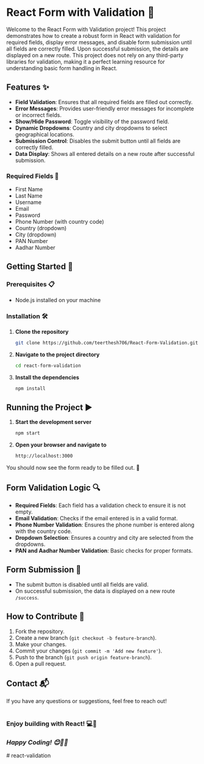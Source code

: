 # React Form with Validation 🚀

Welcome to the React Form with Validation project! This project demonstrates how to create a robust form in React with validation for required fields, display error messages, and disable form submission until all fields are correctly filled. Upon successful submission, the details are displayed on a new route. This project does not rely on any third-party libraries for validation, making it a perfect learning resource for understanding basic form handling in React.

## Features ✨
- **Field Validation**: Ensures that all required fields are filled out correctly.
- **Error Messages**: Provides user-friendly error messages for incomplete or incorrect fields.
- **Show/Hide Password**: Toggle visibility of the password field.
- **Dynamic Dropdowns**: Country and city dropdowns to select geographical locations.
- **Submission Control**: Disables the submit button until all fields are correctly filled.
- **Data Display**: Shows all entered details on a new route after successful submission.

### Required Fields 📝
- First Name
- Last Name
- Username
- Email
- Password
- Phone Number (with country code)
- Country (dropdown)
- City (dropdown)
- PAN Number
- Aadhar Number

## Getting Started 🚀

### Prerequisites 📋
- Node.js installed on your machine

### Installation 🛠️
1. **Clone the repository**
   ```bash
   git clone https://github.com/teerthesh706/React-Form-Validation.git
2. **Navigate to the project directory**
   ```bash
   cd react-form-validation   
3. **Install the dependencies**
   ```bash
   npm install
## Running the Project ▶️

1. **Start the development server**
   ```bash
   npm start
2. **Open your browser and navigate to**
   ```bash
   http://localhost:3000
You should now see the form ready to be filled out. 🎉


## Form Validation Logic 🔍
- **Required Fields**: Each field has a validation check to ensure it is not empty.
- **Email Validation**: Checks if the email entered is in a valid format.
- **Phone Number Validation**: Ensures the phone number is entered along with the country code.
- **Dropdown Selection**: Ensures a country and city are selected from the dropdowns.
- **PAN and Aadhar Number Validation**: Basic checks for proper formats.

## Form Submission 📨
- The submit button is disabled until all fields are valid.
- On successful submission, the data is displayed on a new route `/success`.

## How to Contribute 🤝
1. Fork the repository.
2. Create a new branch (`git checkout -b feature-branch`).
3. Make your changes.
4. Commit your changes (`git commit -m 'Add new feature'`).
5. Push to the branch (`git push origin feature-branch`).
6. Open a pull request.


## Contact 📬
If you have any questions or suggestions, feel free to reach out!
#

 ### Enjoy building with React! 💻🚀


 ### ***Happy Coding! 😊👨‍💻***
#   r e a c t - v a l i d a t i o n  
 